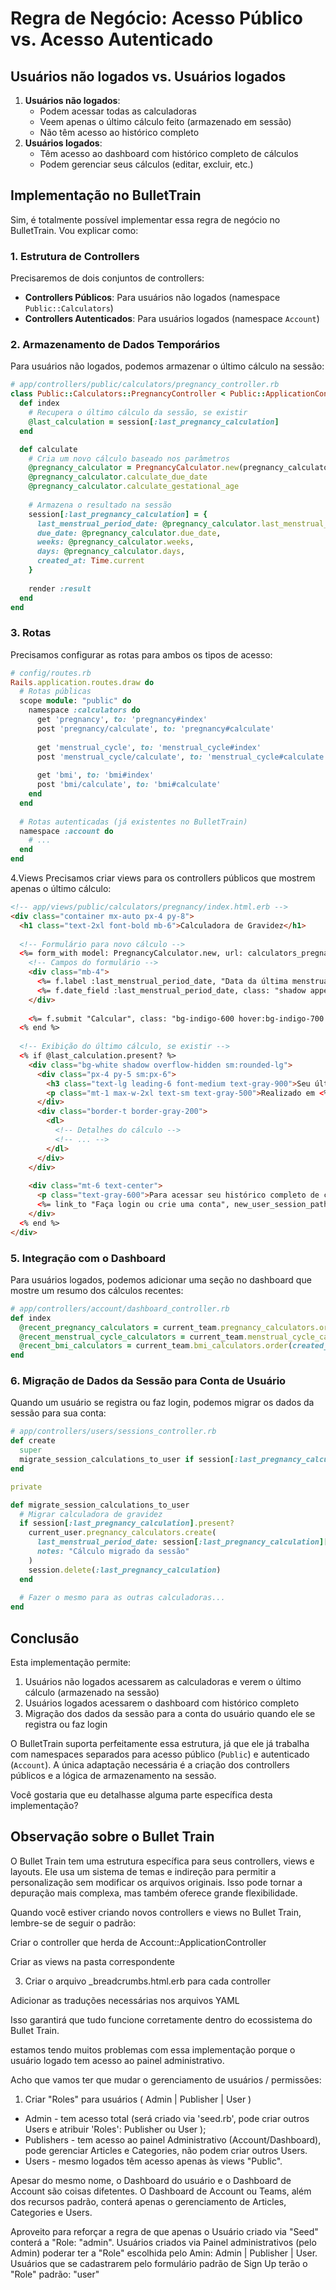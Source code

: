# Regra de Negócio: Acesso Público vs. Acesso Autenticado

## Usuários não logados vs. Usuários logados

1. **Usuários não logados**:
   - Podem acessar todas as calculadoras
   - Veem apenas o último cálculo feito (armazenado em sessão)
   - Não têm acesso ao histórico completo
2. **Usuários logados**:
   - Têm acesso ao dashboard com histórico completo de cálculos
   - Podem gerenciar seus cálculos (editar, excluir, etc.)

## Implementação no BulletTrain

Sim, é totalmente possível implementar essa regra de negócio no BulletTrain. Vou explicar como:

### 1. Estrutura de Controllers

Precisaremos de dois conjuntos de controllers:

- **Controllers Públicos**: Para usuários não logados (namespace `Public::Calculators`)
- **Controllers Autenticados**: Para usuários logados (namespace `Account`)

### 2. Armazenamento de Dados Temporários

Para usuários não logados, podemos armazenar o último cálculo na sessão:



```ruby
# app/controllers/public/calculators/pregnancy_controller.rb
class Public::Calculators::PregnancyController < Public::ApplicationController
  def index
    # Recupera o último cálculo da sessão, se existir
    @last_calculation = session[:last_pregnancy_calculation]
  end

  def calculate
    # Cria um novo cálculo baseado nos parâmetros
    @pregnancy_calculator = PregnancyCalculator.new(pregnancy_calculator_params)
    @pregnancy_calculator.calculate_due_date
    @pregnancy_calculator.calculate_gestational_age
    
    # Armazena o resultado na sessão
    session[:last_pregnancy_calculation] = {
      last_menstrual_period_date: @pregnancy_calculator.last_menstrual_period_date,
      due_date: @pregnancy_calculator.due_date,
      weeks: @pregnancy_calculator.weeks,
      days: @pregnancy_calculator.days,
      created_at: Time.current
    }
    
    render :result
  end
end
```

### 3. Rotas

Precisamos configurar as rotas para ambos os tipos de acesso:

```ruby
# config/routes.rb
Rails.application.routes.draw do
  # Rotas públicas
  scope module: "public" do
    namespace :calculators do
      get 'pregnancy', to: 'pregnancy#index'
      post 'pregnancy/calculate', to: 'pregnancy#calculate'
      
      get 'menstrual_cycle', to: 'menstrual_cycle#index'
      post 'menstrual_cycle/calculate', to: 'menstrual_cycle#calculate'
      
      get 'bmi', to: 'bmi#index'
      post 'bmi/calculate', to: 'bmi#calculate'
    end
  end
  
  # Rotas autenticadas (já existentes no BulletTrain)
  namespace :account do
    # ...
  end
end
```

4.Views
  Precisamos criar views para os controllers públicos que mostrem apenas o último cálculo:

```html
<!-- app/views/public/calculators/pregnancy/index.html.erb -->
<div class="container mx-auto px-4 py-8">
  <h1 class="text-2xl font-bold mb-6">Calculadora de Gravidez</h1>
  
  <!-- Formulário para novo cálculo -->
  <%= form_with model: PregnancyCalculator.new, url: calculators_pregnancy_calculate_path, local: true, class: "mb-8" do |f| %>
    <!-- Campos do formulário -->
    <div class="mb-4">
      <%= f.label :last_menstrual_period_date, "Data da última menstruação", class: "block text-gray-700 font-bold mb-2" %>
      <%= f.date_field :last_menstrual_period_date, class: "shadow appearance-none border rounded w-full py-2 px-3 text-gray-700 leading-tight focus:outline-none focus:shadow-outline" %>
    </div>
    
    <%= f.submit "Calcular", class: "bg-indigo-600 hover:bg-indigo-700 text-white font-bold py-2 px-4 rounded focus:outline-none focus:shadow-outline" %>
  <% end %>
  
  <!-- Exibição do último cálculo, se existir -->
  <% if @last_calculation.present? %>
    <div class="bg-white shadow overflow-hidden sm:rounded-lg">
      <div class="px-4 py-5 sm:px-6">
        <h3 class="text-lg leading-6 font-medium text-gray-900">Seu último cálculo</h3>
        <p class="mt-1 max-w-2xl text-sm text-gray-500">Realizado em <%= @last_calculation[:created_at].strftime("%d/%m/%Y %H:%M") %></p>
      </div>
      <div class="border-t border-gray-200">
        <dl>
          <!-- Detalhes do cálculo -->
          <!-- ... -->
        </dl>
      </div>
    </div>
    
    <div class="mt-6 text-center">
      <p class="text-gray-600">Para acessar seu histórico completo de cálculos:</p>
      <%= link_to "Faça login ou crie uma conta", new_user_session_path, class: "mt-2 inline-block bg-indigo-600 hover:bg-indigo-700 text-white font-bold py-2 px-4 rounded" %>
    </div>
  <% end %>
</div>
```

### 5. Integração com o Dashboard

Para usuários logados, podemos adicionar uma seção no dashboard que mostre um resumo dos cálculos recentes:

```ruby
# app/controllers/account/dashboard_controller.rb
def index
  @recent_pregnancy_calculators = current_team.pregnancy_calculators.order(created_at: :desc).limit(3)
  @recent_menstrual_cycle_calculators = current_team.menstrual_cycle_calculators.order(created_at: :desc).limit(3)
  @recent_bmi_calculators = current_team.bmi_calculators.order(created_at: :desc).limit(3)
end
```

### 6. Migração de Dados da Sessão para Conta de Usuário

Quando um usuário se registra ou faz login, podemos migrar os dados da sessão para sua conta:

```ruby
# app/controllers/users/sessions_controller.rb
def create
  super
  migrate_session_calculations_to_user if session[:last_pregnancy_calculation].present?
end

private

def migrate_session_calculations_to_user
  # Migrar calculadora de gravidez
  if session[:last_pregnancy_calculation].present?
    current_user.pregnancy_calculators.create(
      last_menstrual_period_date: session[:last_pregnancy_calculation][:last_menstrual_period_date],
      notes: "Cálculo migrado da sessão"
    )
    session.delete(:last_pregnancy_calculation)
  end
  
  # Fazer o mesmo para as outras calculadoras...
end
```

## Conclusão

Esta implementação permite:

1. Usuários não logados acessarem as calculadoras e verem o último cálculo (armazenado na sessão)
2. Usuários logados acessarem o dashboard com histórico completo
3. Migração dos dados da sessão para a conta do usuário quando ele se registra ou faz login

O BulletTrain suporta perfeitamente essa estrutura, já que ele já trabalha com namespaces separados para acesso público (`Public`) e autenticado (`Account`). A única adaptação necessária é a criação dos controllers públicos e a lógica de armazenamento na sessão.

Você gostaria que eu detalhasse alguma parte específica desta implementação?



## Observação sobre o Bullet Train

O Bullet Train tem uma estrutura específica para seus controllers, views e layouts. Ele usa um sistema de temas e indireção para permitir a personalização sem modificar os arquivos originais. Isso pode tornar a depuração mais complexa, mas também oferece grande flexibilidade.

Quando você estiver criando novos controllers e views no Bullet Train, lembre-se de seguir o padrão:

Criar o controller que herda de Account::ApplicationController

Criar as views na pasta correspondente

3. Criar o arquivo _breadcrumbs.html.erb para cada controller

Adicionar as traduções necessárias nos arquivos YAML

Isso garantirá que tudo funcione corretamente dentro do ecossistema do Bullet Train.



estamos tendo muitos problemas com essa implementação porque o usuário logado tem acesso ao painel administrativo.

Acho que vamos ter que mudar o gerenciamento de usuários / permissões:

1.  Criar "Roles" para usuários ( Admin | Publisher | User )
   - Admin - tem acesso total (será criado via 'seed.rb',  pode criar outros Users e atribuir 'Roles':  Publisher ou  User  );
   - Publishers - tem acesso ao painel Administrativo (Account/Dashboard), pode gerenciar Articles e Categories, não podem criar outros Users.
   - Users - mesmo logados têm acesso  apenas às views "Public".

Apesar do mesmo nome, o Dashboard do usuário e o Dashboard de Account são coisas difetentes.
O Dashboard de Account ou Teams, além dos recursos padrão, conterá apenas o gerenciamento de Articles, Categories e Users.

Aproveito para reforçar a regra de que apenas o Usuário criado via "Seed" conterá a "Role: "admin".
Usuários criados via Painel administrativos (pelo Admin) poderar ter a "Role" escolhida pelo Amin: Admin | Publisher | User.
Usuários que se cadastrarem pelo formulário padrão de Sign Up terão o "Role" padrão: "user"